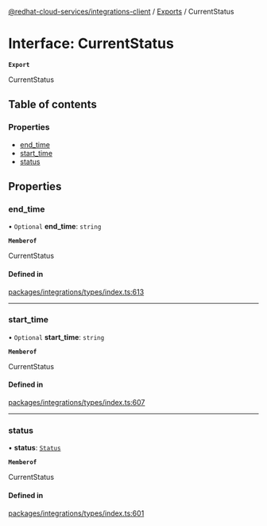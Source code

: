 [@redhat-cloud-services/integrations-client](../README.md) / [Exports](../modules.md) / CurrentStatus

# Interface: CurrentStatus

**`Export`**

CurrentStatus

## Table of contents

### Properties

- [end\_time](CurrentStatus.md#end_time)
- [start\_time](CurrentStatus.md#start_time)
- [status](CurrentStatus.md#status)

## Properties

### end\_time

• `Optional` **end\_time**: `string`

**`Memberof`**

CurrentStatus

#### Defined in

[packages/integrations/types/index.ts:613](https://github.com/RedHatInsights/javascript-clients/blob/main/packages/integrations/types/index.ts#L613)

___

### start\_time

• `Optional` **start\_time**: `string`

**`Memberof`**

CurrentStatus

#### Defined in

[packages/integrations/types/index.ts:607](https://github.com/RedHatInsights/javascript-clients/blob/main/packages/integrations/types/index.ts#L607)

___

### status

• **status**: [`Status`](../enums/Status.md)

**`Memberof`**

CurrentStatus

#### Defined in

[packages/integrations/types/index.ts:601](https://github.com/RedHatInsights/javascript-clients/blob/main/packages/integrations/types/index.ts#L601)
